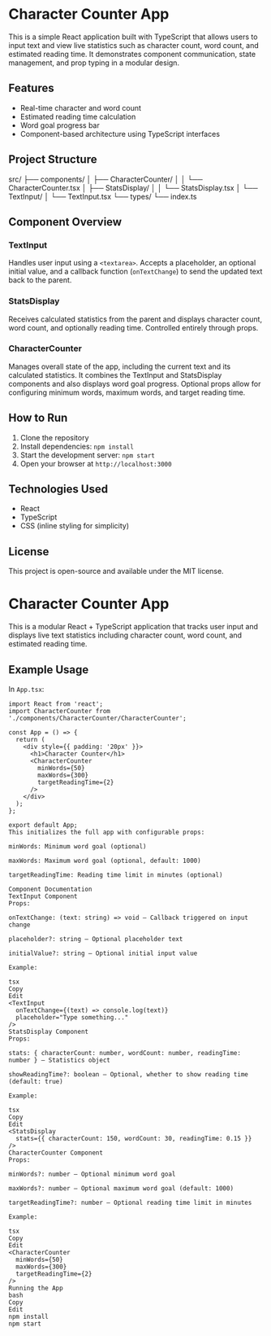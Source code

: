 # Character Counter App

This is a simple React application built with TypeScript that allows users to input text and view live statistics such as character count, word count, and estimated reading time. It demonstrates component communication, state management, and prop typing in a modular design.

## Features

- Real-time character and word count
- Estimated reading time calculation
- Word goal progress bar
- Component-based architecture using TypeScript interfaces

## Project Structure
src/
├── components/
│ ├── CharacterCounter/
│ │ └── CharacterCounter.tsx
│ ├── StatsDisplay/
│ │ └── StatsDisplay.tsx
│ └── TextInput/
│ └── TextInput.tsx
└── types/
└── index.ts


## Component Overview

### TextInput

Handles user input using a `<textarea>`. Accepts a placeholder, an optional initial value, and a callback function (`onTextChange`) to send the updated text back to the parent.

### StatsDisplay

Receives calculated statistics from the parent and displays character count, word count, and optionally reading time. Controlled entirely through props.

### CharacterCounter

Manages overall state of the app, including the current text and its calculated statistics. It combines the TextInput and StatsDisplay components and also displays word goal progress. Optional props allow for configuring minimum words, maximum words, and target reading time.

## How to Run

1. Clone the repository
2. Install dependencies: `npm install`
3. Start the development server: `npm start`
4. Open your browser at `http://localhost:3000`

## Technologies Used

- React
- TypeScript
- CSS (inline styling for simplicity)

## License

This project is open-source and available under the MIT license.

# Character Counter App

This is a modular React + TypeScript application that tracks user input and displays live text statistics including character count, word count, and estimated reading time.

## Example Usage

In `App.tsx`:

```tsx
import React from 'react';
import CharacterCounter from './components/CharacterCounter/CharacterCounter';

const App = () => {
  return (
    <div style={{ padding: '20px' }}>
      <h1>Character Counter</h1>
      <CharacterCounter 
        minWords={50} 
        maxWords={300} 
        targetReadingTime={2} 
      />
    </div>
  );
};

export default App;
This initializes the full app with configurable props:

minWords: Minimum word goal (optional)

maxWords: Maximum word goal (optional, default: 1000)

targetReadingTime: Reading time limit in minutes (optional)

Component Documentation
TextInput Component
Props:

onTextChange: (text: string) => void – Callback triggered on input change

placeholder?: string – Optional placeholder text

initialValue?: string – Optional initial input value

Example:

tsx
Copy
Edit
<TextInput 
  onTextChange={(text) => console.log(text)} 
  placeholder="Type something..." 
/>
StatsDisplay Component
Props:

stats: { characterCount: number, wordCount: number, readingTime: number } – Statistics object

showReadingTime?: boolean – Optional, whether to show reading time (default: true)

Example:

tsx
Copy
Edit
<StatsDisplay 
  stats={{ characterCount: 150, wordCount: 30, readingTime: 0.15 }} 
/>
CharacterCounter Component
Props:

minWords?: number – Optional minimum word goal

maxWords?: number – Optional maximum word goal (default: 1000)

targetReadingTime?: number – Optional reading time limit in minutes

Example:

tsx
Copy
Edit
<CharacterCounter 
  minWords={50} 
  maxWords={300} 
  targetReadingTime={2} 
/>
Running the App
bash
Copy
Edit
npm install
npm start

